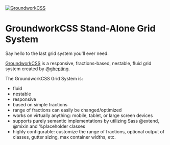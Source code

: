 <a href="http://groundwork.sidereel.com" target="_blank">
  <img
  src="http://groundwork.sidereel.com/images/groundwork-logo_128x128.png"
  alt="GroundworkCSS">
</a>

GroundworkCSS Stand-Alone Grid System
====

Say hello to the last grid system you'll ever need.

[GroundworkCSS](http://groundwork.sidereel.com) is a responsive, fractions-based, 
nestable, fluid grid system created by [@ghepting](http://twitter.com/ghepting).


The GroundworkCSS Grid System is:

* fluid
* nestable
* responsive
* based on simple fractions
* range of fractions can easily be changed/optimized
* works on virtually anything: mobile, tablet, or large screen devices
* supports purely semantic implementations by utilizing Sass @extend, @mixin and 
  %placeholder classes
* highly configurable: customize the range of fractions, optional output of classes, gutter sizing, max container widths, etc.
